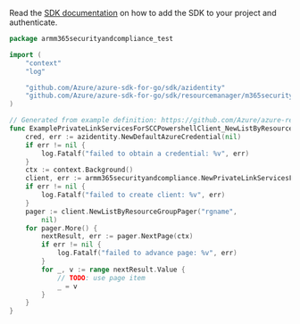 Read the [SDK documentation](https://github.com/Azure/azure-sdk-for-go/blob/sdk%2Fresourcemanager%2Fm365securityandcompliance%2Farmm365securityandcompliance%2Fv0.5.0/sdk/resourcemanager/m365securityandcompliance/armm365securityandcompliance/README.md) on how to add the SDK to your project and authenticate.

```go
package armm365securityandcompliance_test

import (
	"context"
	"log"

	"github.com/Azure/azure-sdk-for-go/sdk/azidentity"
	"github.com/Azure/azure-sdk-for-go/sdk/resourcemanager/m365securityandcompliance/armm365securityandcompliance"
)

// Generated from example definition: https://github.com/Azure/azure-rest-api-specs/tree/main/specification/m365securityandcompliance/resource-manager/Microsoft.M365SecurityAndCompliance/preview/2021-03-25-preview/examples/SCCPowershellServiceListByResourceGroup.json
func ExamplePrivateLinkServicesForSCCPowershellClient_NewListByResourceGroupPager() {
	cred, err := azidentity.NewDefaultAzureCredential(nil)
	if err != nil {
		log.Fatalf("failed to obtain a credential: %v", err)
	}
	ctx := context.Background()
	client, err := armm365securityandcompliance.NewPrivateLinkServicesForSCCPowershellClient("subid", cred, nil)
	if err != nil {
		log.Fatalf("failed to create client: %v", err)
	}
	pager := client.NewListByResourceGroupPager("rgname",
		nil)
	for pager.More() {
		nextResult, err := pager.NextPage(ctx)
		if err != nil {
			log.Fatalf("failed to advance page: %v", err)
		}
		for _, v := range nextResult.Value {
			// TODO: use page item
			_ = v
		}
	}
}
```
